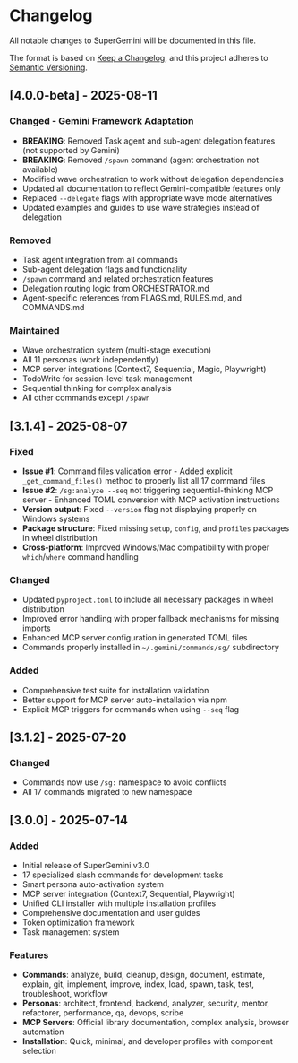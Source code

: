 # Changelog

All notable changes to SuperGemini will be documented in this file.

The format is based on [Keep a Changelog](https://keepachangelog.com/en/1.0.0/),
and this project adheres to [Semantic Versioning](https://semver.org/spec/v2.0.0.html).

## [4.0.0-beta] - 2025-08-11

### Changed - Gemini Framework Adaptation
- **BREAKING**: Removed Task agent and sub-agent delegation features (not supported by Gemini)
- **BREAKING**: Removed `/spawn` command (agent orchestration not available)
- Modified wave orchestration to work without delegation dependencies
- Updated all documentation to reflect Gemini-compatible features only
- Replaced `--delegate` flags with appropriate wave mode alternatives
- Updated examples and guides to use wave strategies instead of delegation

### Removed
- Task agent integration from all commands
- Sub-agent delegation flags and functionality
- `/spawn` command and related orchestration features
- Delegation routing logic from ORCHESTRATOR.md
- Agent-specific references from FLAGS.md, RULES.md, and COMMANDS.md

### Maintained
- Wave orchestration system (multi-stage execution)
- All 11 personas (work independently)
- MCP server integrations (Context7, Sequential, Magic, Playwright)
- TodoWrite for session-level task management
- Sequential thinking for complex analysis
- All other commands except `/spawn`

## [3.1.4] - 2025-08-07

### Fixed
- **Issue #1**: Command files validation error - Added explicit `_get_command_files()` method to properly list all 17 command files
- **Issue #2**: `/sg:analyze --seq` not triggering sequential-thinking MCP server - Enhanced TOML conversion with MCP activation instructions  
- **Version output**: Fixed `--version` flag not displaying properly on Windows systems
- **Package structure**: Fixed missing `setup`, `config`, and `profiles` packages in wheel distribution
- **Cross-platform**: Improved Windows/Mac compatibility with proper `which`/`where` command handling

### Changed
- Updated `pyproject.toml` to include all necessary packages in wheel distribution
- Improved error handling with proper fallback mechanisms for missing imports
- Enhanced MCP server configuration in generated TOML files
- Commands properly installed in `~/.gemini/commands/sg/` subdirectory

### Added
- Comprehensive test suite for installation validation
- Better support for MCP server auto-installation via npm
- Explicit MCP triggers for commands when using `--seq` flag

## [3.1.2] - 2025-07-20

### Changed
- Commands now use `/sg:` namespace to avoid conflicts
- All 17 commands migrated to new namespace

## [3.0.0] - 2025-07-14

### Added
- Initial release of SuperGemini v3.0
- 17 specialized slash commands for development tasks
- Smart persona auto-activation system
- MCP server integration (Context7, Sequential, Playwright)
- Unified CLI installer with multiple installation profiles
- Comprehensive documentation and user guides
- Token optimization framework
- Task management system

### Features
- **Commands**: analyze, build, cleanup, design, document, estimate, explain, git, implement, improve, index, load, spawn, task, test, troubleshoot, workflow
- **Personas**: architect, frontend, backend, analyzer, security, mentor, refactorer, performance, qa, devops, scribe
- **MCP Servers**: Official library documentation, complex analysis, browser automation
- **Installation**: Quick, minimal, and developer profiles with component selection